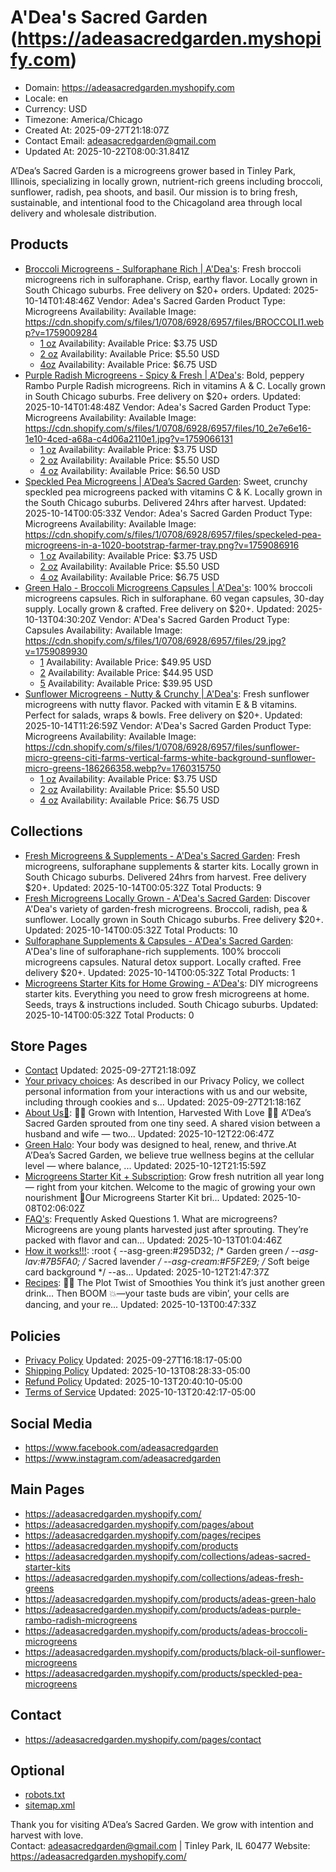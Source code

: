 # A'Dea's Sacred Garden (https://adeasacredgarden.myshopify.com)

- Domain: https://adeasacredgarden.myshopify.com
- Locale: en
- Currency: USD
- Timezone: America/Chicago
- Created At: 2025-09-27T21:18:07Z
- Contact Email: adeasacredgarden@gmail.com
- Updated At: 2025-10-22T08:00:31.841Z

A’Dea’s Sacred Garden is a microgreens grower based in Tinley Park, Illinois, specializing in locally grown, nutrient-rich greens including broccoli, sunflower, radish, pea shoots, and basil. Our mission is to bring fresh, sustainable, and intentional food to the Chicagoland area through local delivery and wholesale distribution.


## Products

- [Broccoli Microgreens - Sulforaphane Rich | A'Dea's](https://adeasacredgarden.myshopify.com/products/adeas-broccoli-microgreens): Fresh broccoli microgreens rich in sulforaphane. Crisp, earthy flavor. Locally grown in South Chicago suburbs. Free delivery on $20+ orders.
  Updated: 2025-10-14T01:48:46Z
  Vendor: Adea's Sacred Garden
  Product Type: Microgreens
  Availability: Available
  Image: https://cdn.shopify.com/s/files/1/0708/6928/6957/files/BROCCOLI1.webp?v=1759009284
  - [1 oz](https://adeasacredgarden.myshopify.com/products/adeas-broccoli-microgreens?variant=44242427084845)
    Availability: Available
    Price: $3.75 USD
  - [2 oz](https://adeasacredgarden.myshopify.com/products/adeas-broccoli-microgreens?variant=44242427117613)
    Availability: Available
    Price: $5.50 USD
  - [4oz](https://adeasacredgarden.myshopify.com/products/adeas-broccoli-microgreens?variant=44242427150381)
    Availability: Available
    Price: $6.75 USD
- [Purple Radish Microgreens - Spicy & Fresh | A'Dea's](https://adeasacredgarden.myshopify.com/products/adeas-purple-rambo-radish-microgreens): Bold, peppery Rambo Purple Radish microgreens. Rich in vitamins A & C. Locally grown in South Chicago suburbs. Free delivery on $20+ orders.
  Updated: 2025-10-14T01:48:48Z
  Vendor: Adea's Sacred Garden
  Product Type: Microgreens
  Availability: Available
  Image: https://cdn.shopify.com/s/files/1/0708/6928/6957/files/10_2e7e6e16-1e10-4ced-a68a-c4d06a2110e1.jpg?v=1759066131
  - [1 oz](https://adeasacredgarden.myshopify.com/products/adeas-purple-rambo-radish-microgreens?variant=44242434326573)
    Availability: Available
    Price: $3.75 USD
  - [2 oz](https://adeasacredgarden.myshopify.com/products/adeas-purple-rambo-radish-microgreens?variant=44242434359341)
    Availability: Available
    Price: $5.50 USD
  - [4 oz](https://adeasacredgarden.myshopify.com/products/adeas-purple-rambo-radish-microgreens?variant=44242434392109)
    Availability: Available
    Price: $6.50 USD
- [Speckled Pea Microgreens | A’Dea’s Sacred Garden](https://adeasacredgarden.myshopify.com/products/speckled-pea-microgreens): Sweet, crunchy speckled pea microgreens packed with vitamins C & K. Locally grown in the South Chicago suburbs. Delivered 24hrs after harvest.
  Updated: 2025-10-14T00:05:33Z
  Vendor: Adea's Sacred Garden
  Product Type: Microgreens
  Availability: Available
  Image: https://cdn.shopify.com/s/files/1/0708/6928/6957/files/speckeled-pea-microgreens-in-a-1020-bootstrap-farmer-tray.png?v=1759086916
  - [1 oz](https://adeasacredgarden.myshopify.com/products/speckled-pea-microgreens?variant=44242435113005)
    Availability: Available
    Price: $3.75 USD
  - [2 oz](https://adeasacredgarden.myshopify.com/products/speckled-pea-microgreens?variant=44242435145773)
    Availability: Available
    Price: $5.50 USD
  - [4 oz](https://adeasacredgarden.myshopify.com/products/speckled-pea-microgreens?variant=44242435178541)
    Availability: Available
    Price: $6.75 USD
- [Green Halo - Broccoli Microgreens Capsules | A'Dea's](https://adeasacredgarden.myshopify.com/products/adeas-green-halo): 100% broccoli microgreens capsules. Rich in sulforaphane. 60 vegan capsules, 30-day supply. Locally grown & crafted. Free delivery on $20+.
  Updated: 2025-10-13T04:30:20Z
  Vendor: A'Dea's Sacred Garden
  Product Type: Capsules
  Availability: Available
  Image: https://cdn.shopify.com/s/files/1/0708/6928/6957/files/29.jpg?v=1759089930
  - [1](https://adeasacredgarden.myshopify.com/products/adeas-green-halo?variant=44242440683565)
    Availability: Available
    Price: $49.95 USD
  - [2](https://adeasacredgarden.myshopify.com/products/adeas-green-halo?variant=44242854608941)
    Availability: Available
    Price: $44.95 USD
  - [5](https://adeasacredgarden.myshopify.com/products/adeas-green-halo?variant=44242854641709)
    Availability: Available
    Price: $39.95 USD
- [Sunflower Microgreens - Nutty & Crunchy | A'Dea's](https://adeasacredgarden.myshopify.com/products/black-oil-sunflower-microgreens): Fresh sunflower microgreens with nutty flavor. Packed with vitamin E & B vitamins. Perfect for salads, wraps & bowls. Free delivery on $20+.
  Updated: 2025-10-14T11:26:59Z
  Vendor: A'Dea's Sacred Garden
  Product Type: Microgreens
  Availability: Available
  Image: https://cdn.shopify.com/s/files/1/0708/6928/6957/files/sunflower-micro-greens-citi-farms-vertical-farms-white-background-sunflower-micro-greens-186266358.webp?v=1760315750
  - [1 oz](https://adeasacredgarden.myshopify.com/products/black-oil-sunflower-microgreens?variant=44242387730477)
    Availability: Available
    Price: $3.75 USD
  - [2 oz](https://adeasacredgarden.myshopify.com/products/black-oil-sunflower-microgreens?variant=44242387763245)
    Availability: Available
    Price: $5.50 USD
  - [4 oz](https://adeasacredgarden.myshopify.com/products/black-oil-sunflower-microgreens?variant=44242387796013)
    Availability: Available
    Price: $6.75 USD

## Collections

- [Fresh Microgreens & Supplements - A'Dea's Sacred Garden](https://adeasacredgarden.myshopify.com/collections/frontpage): Fresh microgreens, sulforaphane supplements & starter kits. Locally grown in South Chicago suburbs. Delivered 24hrs from harvest. Free delivery $20+.
  Updated: 2025-10-14T00:05:32Z
  Total Products: 9
- [Fresh Microgreens Locally Grown - A'Dea's Sacred Garden](https://adeasacredgarden.myshopify.com/collections/adeas-fresh-greens): Discover A'Dea's variety of garden-fresh microgreens. Broccoli, radish, pea & sunflower. Locally grown in South Chicago suburbs. Free delivery $20+.
  Updated: 2025-10-14T00:05:32Z
  Total Products: 10
- [Sulforaphane Supplements & Capsules - A'Dea's Sacred Garden](https://adeasacredgarden.myshopify.com/collections/green-halo): A'Dea's line of sulforaphane-rich supplements. 100% broccoli microgreens capsules. Natural detox support. Locally crafted. Free delivery $20+.
  Updated: 2025-10-14T00:05:32Z
  Total Products: 1
- [Microgreens Starter Kits for Home Growing - A'Dea's](https://adeasacredgarden.myshopify.com/collections/adeas-sacred-starter-kits): DIY microgreens starter kits. Everything you need to grow fresh microgreens at home. Seeds, trays & instructions included. South Chicago suburbs.
  Updated: 2025-10-14T00:05:32Z
  Total Products: 0

## Store Pages

- [Contact](https://adeasacredgarden.myshopify.com/pages/contact)
  Updated: 2025-09-27T21:18:09Z
- [Your privacy choices](https://adeasacredgarden.myshopify.com/pages/data-sharing-opt-out): As described in our Privacy Policy, we collect personal information from your interactions with us and our website, including through cookies and s...
  Updated: 2025-09-27T21:18:16Z
- [About Us💚](https://adeasacredgarden.myshopify.com/pages/about-us): 🌱💚 Grown with Intention, Harvested With Love 💚🌱 A’Dea’s Sacred Garden sprouted from one tiny seed. A shared vision between a husband and wife — two...
  Updated: 2025-10-12T22:06:47Z
- [Green Halo](https://adeasacredgarden.myshopify.com/pages/what-is-green-halo): Your body was designed to heal, renew, and thrive.At A’Dea’s Sacred Garden, we believe true wellness begins at the cellular level — where balance, ...
  Updated: 2025-10-12T21:15:59Z
- [Microgreens Starter Kit + Subscription](https://adeasacredgarden.myshopify.com/pages/microgreens-starter-kit-subscription): Grow fresh nutrition all year long — right from your kitchen. Welcome to the magic of growing your own nourishment 🌿Our Microgreens Starter Kit bri...
  Updated: 2025-10-08T02:06:02Z
- [FAQ's](https://adeasacredgarden.myshopify.com/pages/faqs): Frequently Asked Questions 1. What are microgreens? Microgreens are young plants harvested just after sprouting. They’re packed with flavor and can...
  Updated: 2025-10-13T01:04:46Z
- [How it works!!!](https://adeasacredgarden.myshopify.com/pages/how-it-works): :root { --asg-green:#295D32; /* Garden green */ --asg-lav:#7B5FA0; /* Sacred lavender */ --asg-cream:#F5F2E9; /* Soft beige card background */ --as...
  Updated: 2025-10-12T21:47:37Z
- [Recipes](https://adeasacredgarden.myshopify.com/pages/recipes): 🥤😎 The Plot Twist of Smoothies You think it’s just another green drink… Then BOOM 💥—your taste buds are vibin’, your cells are dancing, and your re...
  Updated: 2025-10-13T00:47:33Z

## Policies

- [Privacy Policy](https://adeasacredgarden.myshopify.com/policies/privacy-policy)
  Updated: 2025-09-27T16:18:17-05:00
- [Shipping Policy](https://adeasacredgarden.myshopify.com/policies/shipping-policy)
  Updated: 2025-10-13T08:28:33-05:00
- [Refund Policy](https://adeasacredgarden.myshopify.com/policies/refund-policy)
  Updated: 2025-10-13T20:40:10-05:00
- [Terms of Service](https://adeasacredgarden.myshopify.com/policies/terms-of-service)
  Updated: 2025-10-13T20:42:17-05:00

## Social Media
- https://www.facebook.com/adeasacredgarden
- https://www.instagram.com/adeasacredgarden

## Main Pages
- https://adeasacredgarden.myshopify.com/
- https://adeasacredgarden.myshopify.com/pages/about
- https://adeasacredgarden.myshopify.com/pages/recipes
- https://adeasacredgarden.myshopify.com/products
- https://adeasacredgarden.myshopify.com/collections/adeas-sacred-starter-kits
- https://adeasacredgarden.myshopify.com/collections/adeas-fresh-greens
- https://adeasacredgarden.myshopify.com/products/adeas-green-halo
- https://adeasacredgarden.myshopify.com/products/adeas-purple-rambo-radish-microgreens
- https://adeasacredgarden.myshopify.com/products/adeas-broccoli-microgreens
- https://adeasacredgarden.myshopify.com/products/black-oil-sunflower-microgreens
- https://adeasacredgarden.myshopify.com/products/speckled-pea-microgreens

## Contact
- https://adeasacredgarden.myshopify.com/pages/contact


## Optional

- [robots.txt](https://adeasacredgarden.myshopify.com/robots.txt)
- [sitemap.xml](https://adeasacredgarden.myshopify.com/sitemap.xml)

Thank you for visiting A’Dea’s Sacred Garden. 
We grow with intention and harvest with love.  
Contact: adeasacredgarden@gmail.com | Tinley Park, IL 60477
Website: https://adeasacredgarden.myshopify.com/
